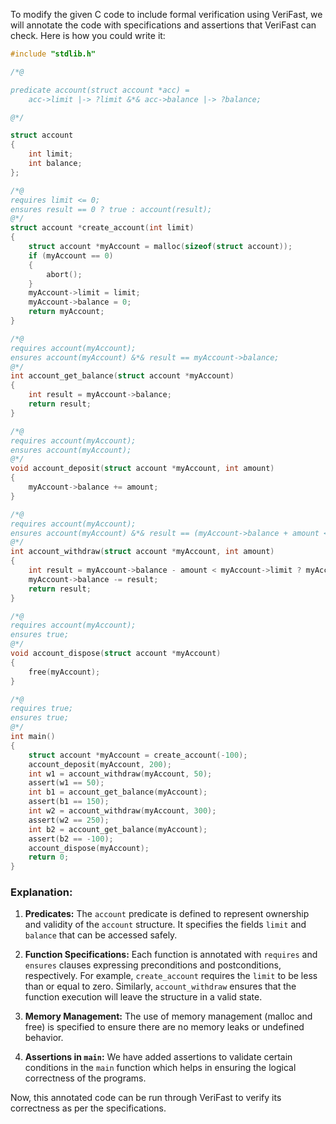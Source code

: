 To modify the given C code to include formal verification using VeriFast, we will annotate the code with specifications and assertions that VeriFast can check. Here is how you could write it:

```c
#include "stdlib.h"

/*@

predicate account(struct account *acc) =
    acc->limit |-> ?limit &*& acc->balance |-> ?balance;

@*/

struct account
{
    int limit;
    int balance;
};

/*@
requires limit <= 0;
ensures result == 0 ? true : account(result);
@*/
struct account *create_account(int limit)
{
    struct account *myAccount = malloc(sizeof(struct account));
    if (myAccount == 0)
    {
        abort();
    }
    myAccount->limit = limit;
    myAccount->balance = 0;
    return myAccount;
}

/*@
requires account(myAccount);
ensures account(myAccount) &*& result == myAccount->balance;
@*/
int account_get_balance(struct account *myAccount)
{
    int result = myAccount->balance;
    return result;
}

/*@
requires account(myAccount);
ensures account(myAccount);
@*/
void account_deposit(struct account *myAccount, int amount)
{
    myAccount->balance += amount;
}

/*@
requires account(myAccount);
ensures account(myAccount) &*& result == (myAccount->balance + amount <= myAccount->limit ? myAccount->balance - myAccount->limit : amount);
@*/
int account_withdraw(struct account *myAccount, int amount)
{
    int result = myAccount->balance - amount < myAccount->limit ? myAccount->balance - myAccount->limit : amount;
    myAccount->balance -= result;
    return result;
}

/*@
requires account(myAccount);
ensures true;
@*/
void account_dispose(struct account *myAccount)
{
    free(myAccount);
}

/*@
requires true;
ensures true;
@*/
int main()
{
    struct account *myAccount = create_account(-100);
    account_deposit(myAccount, 200);
    int w1 = account_withdraw(myAccount, 50);
    assert(w1 == 50);
    int b1 = account_get_balance(myAccount);
    assert(b1 == 150);
    int w2 = account_withdraw(myAccount, 300);
    assert(w2 == 250);
    int b2 = account_get_balance(myAccount);
    assert(b2 == -100);
    account_dispose(myAccount);
    return 0;
}
```

### Explanation:

1. **Predicates:** The `account` predicate is defined to represent ownership and validity of the `account` structure. It specifies the fields `limit` and `balance` that can be accessed safely.

2. **Function Specifications:** Each function is annotated with `requires` and `ensures` clauses expressing preconditions and postconditions, respectively. For example, `create_account` requires the `limit` to be less than or equal to zero. Similarly, `account_withdraw` ensures that the function execution will leave the structure in a valid state.

3. **Memory Management:** The use of memory management (malloc and free) is specified to ensure there are no memory leaks or undefined behavior.

4. **Assertions in `main`:** We have added assertions to validate certain conditions in the `main` function which helps in ensuring the logical correctness of the programs.

Now, this annotated code can be run through VeriFast to verify its correctness as per the specifications.
